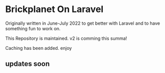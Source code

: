 # Brickplanet On Laravel 
Originally written in June-July 2022 to get better with Laravel and to have something fun to work on.

This Repository is maintained. v2 is comming this summa!

Caching has been added. enjoy
## updates soon
